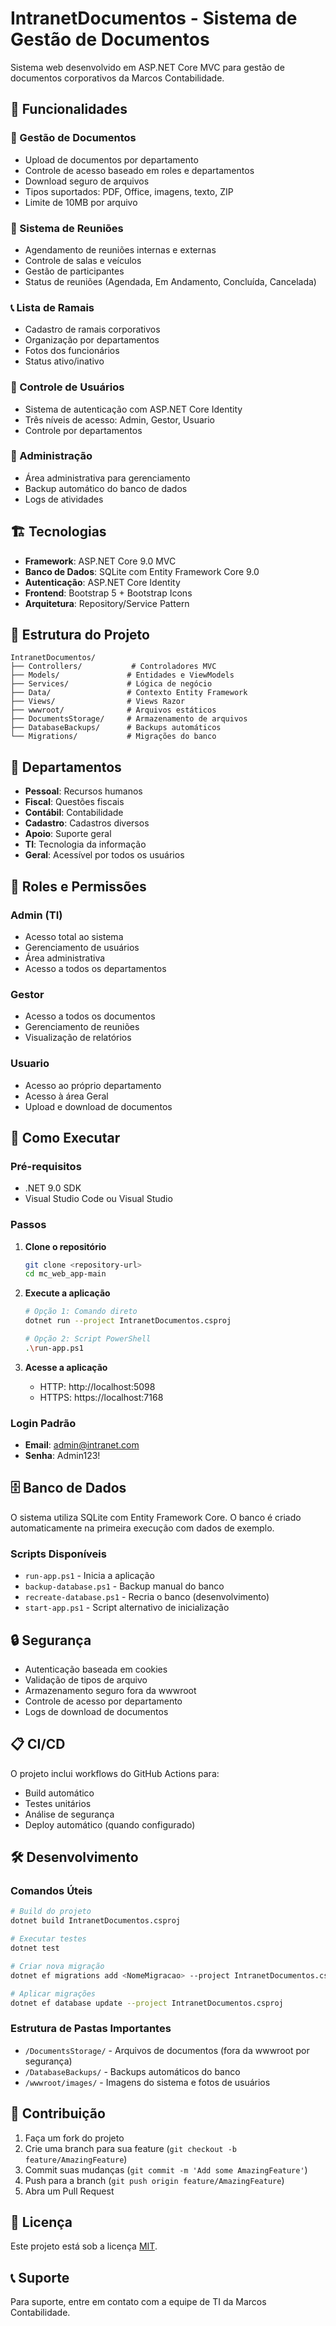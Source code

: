 # IntranetDocumentos - Sistema de Gestão de Documentos

Sistema web desenvolvido em ASP.NET Core MVC para gestão de documentos corporativos da Marcos Contabilidade.

## 🚀 Funcionalidades

### 📄 Gestão de Documentos

- Upload de documentos por departamento
- Controle de acesso baseado em roles e departamentos
- Download seguro de arquivos
- Tipos suportados: PDF, Office, imagens, texto, ZIP
- Limite de 10MB por arquivo

### 🤝 Sistema de Reuniões

- Agendamento de reuniões internas e externas
- Controle de salas e veículos
- Gestão de participantes
- Status de reuniões (Agendada, Em Andamento, Concluída, Cancelada)

### 📞 Lista de Ramais

- Cadastro de ramais corporativos
- Organização por departamentos
- Fotos dos funcionários
- Status ativo/inativo

### 👥 Controle de Usuários

- Sistema de autenticação com ASP.NET Core Identity
- Três níveis de acesso: Admin, Gestor, Usuario
- Controle por departamentos

### 🔧 Administração
- Área administrativa para gerenciamento
- Backup automático do banco de dados
- Logs de atividades

## 🏗️ Tecnologias

- **Framework**: ASP.NET Core 9.0 MVC
- **Banco de Dados**: SQLite com Entity Framework Core 9.0
- **Autenticação**: ASP.NET Core Identity
- **Frontend**: Bootstrap 5 + Bootstrap Icons
- **Arquitetura**: Repository/Service Pattern

## 📁 Estrutura do Projeto

```
IntranetDocumentos/
├── Controllers/           # Controladores MVC
├── Models/               # Entidades e ViewModels
├── Services/             # Lógica de negócio
├── Data/                 # Contexto Entity Framework
├── Views/                # Views Razor
├── wwwroot/              # Arquivos estáticos
├── DocumentsStorage/     # Armazenamento de arquivos
├── DatabaseBackups/      # Backups automáticos
└── Migrations/           # Migrações do banco
```

## 🏢 Departamentos

- **Pessoal**: Recursos humanos
- **Fiscal**: Questões fiscais
- **Contábil**: Contabilidade
- **Cadastro**: Cadastros diversos
- **Apoio**: Suporte geral
- **TI**: Tecnologia da informação
- **Geral**: Acessível por todos os usuários

## 👤 Roles e Permissões

### Admin (TI)
- Acesso total ao sistema
- Gerenciamento de usuários
- Área administrativa
- Acesso a todos os departamentos

### Gestor
- Acesso a todos os documentos
- Gerenciamento de reuniões
- Visualização de relatórios

### Usuario

- Acesso ao próprio departamento
- Acesso à área Geral
- Upload e download de documentos

## 🚀 Como Executar

### Pré-requisitos

- .NET 9.0 SDK
- Visual Studio Code ou Visual Studio

### Passos

1. **Clone o repositório**

   ```bash
   git clone <repository-url>
   cd mc_web_app-main
   ```

2. **Execute a aplicação**
   ```bash
   # Opção 1: Comando direto
   dotnet run --project IntranetDocumentos.csproj
   
   # Opção 2: Script PowerShell
   .\run-app.ps1
   ```

3. **Acesse a aplicação**
   - HTTP: http://localhost:5098
   - HTTPS: https://localhost:7168

### Login Padrão
- **Email**: admin@intranet.com
- **Senha**: Admin123!

## 🗄️ Banco de Dados

O sistema utiliza SQLite com Entity Framework Core. O banco é criado automaticamente na primeira execução com dados de exemplo.

### Scripts Disponíveis

- `run-app.ps1` - Inicia a aplicação
- `backup-database.ps1` - Backup manual do banco
- `recreate-database.ps1` - Recria o banco (desenvolvimento)
- `start-app.ps1` - Script alternativo de inicialização

## 🔒 Segurança

- Autenticação baseada em cookies
- Validação de tipos de arquivo
- Armazenamento seguro fora da wwwroot
- Controle de acesso por departamento
- Logs de download de documentos

## 📋 CI/CD

O projeto inclui workflows do GitHub Actions para:

- Build automático
- Testes unitários
- Análise de segurança
- Deploy automático (quando configurado)

## 🛠️ Desenvolvimento

### Comandos Úteis

```bash
# Build do projeto
dotnet build IntranetDocumentos.csproj

# Executar testes
dotnet test

# Criar nova migração
dotnet ef migrations add <NomeMigracao> --project IntranetDocumentos.csproj

# Aplicar migrações
dotnet ef database update --project IntranetDocumentos.csproj
```

### Estrutura de Pastas Importantes

- `/DocumentsStorage/` - Arquivos de documentos (fora da wwwroot por segurança)
- `/DatabaseBackups/` - Backups automáticos do banco
- `/wwwroot/images/` - Imagens do sistema e fotos de usuários

## 🤝 Contribuição

1. Faça um fork do projeto
2. Crie uma branch para sua feature (`git checkout -b feature/AmazingFeature`)
3. Commit suas mudanças (`git commit -m 'Add some AmazingFeature'`)
4. Push para a branch (`git push origin feature/AmazingFeature`)
5. Abra um Pull Request

## 📝 Licença

Este projeto está sob a licença [MIT](LICENSE).

## 📞 Suporte

Para suporte, entre em contato com a equipe de TI da Marcos Contabilidade.
